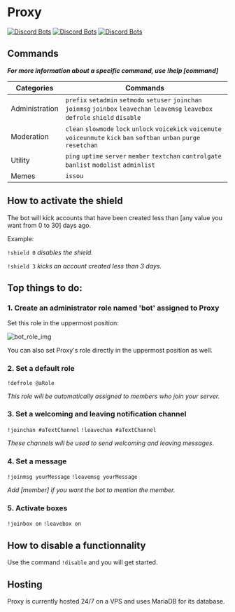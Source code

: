# **Proxy**

[![Discord Bots](https://top.gg/api/widget/status/592680274962415635.svg)](https://top.gg/bot/592680274962415635)
[![Discord Bots](https://top.gg/api/widget/lib/592680274962415635.svg)](https://top.gg/bot/592680274962415635)
[![Discord Bots](https://top.gg/api/widget/owner/592680274962415635.svg)](https://top.gg/bot/592680274962415635)

## **Commands**

***For more information about a specific command, use !help [command]***

|Categories|Commands|
|-|-|
|Administration|`prefix` `setadmin` `setmodo` `setuser` `joinchan` `joinmsg` `joinbox` `leavechan` `leavemsg` `leavebox` `defrole` `shield` `disable`|
|Moderation|`clean` `slowmode` `lock` `unlock` `voicekick` `voicemute` `voiceunmute` `kick` `ban` `softban` `unban` `purge` `resetchan`|
|Utility|`ping` `uptime` `server` `member` `textchan` `controlgate` `banlist` `modolist` `adminlist`|
|Memes|`issou`|

## **How to activate the shield**

The bot will kick accounts that have been created less than [any value you want from 0 to 30] days ago.

Example:

`!shield 0` *disables the shield.*

`!shield 3` *kicks an account created less than 3 days.*

## **Top things to do:**

### **1. Create an administrator role named 'bot' assigned to Proxy**

Set this role in the uppermost position:

![bot_role_img](https://raw.githubusercontent.com/Unknown-Ph4ntom/Proxy/master/attachments/bot_role.png)

You can also set Proxy's role directly in the uppermost position as well.

### **2. Set a default role**

`!defrole @aRole`

*This role will be automatically assigned to members who join your server.*

### **3. Set a welcoming and leaving notification channel**

`!joinchan #aTextChannel` `!leavechan #aTextChannel`

*These channels will be used to send welcoming and leaving messages.*

### **4. Set a message**

`!joinmsg yourMessage` `!leavemsg yourMessage`

*Add [member] if you want the bot to mention the member.*

### **5. Activate boxes**

`!joinbox on` `!leavebox on`

## **How to disable a functionnality**

Use the command `!disable` and you will get started.

## **Hosting**

Proxy is currently hosted 24/7 on a VPS and uses MariaDB for its database.